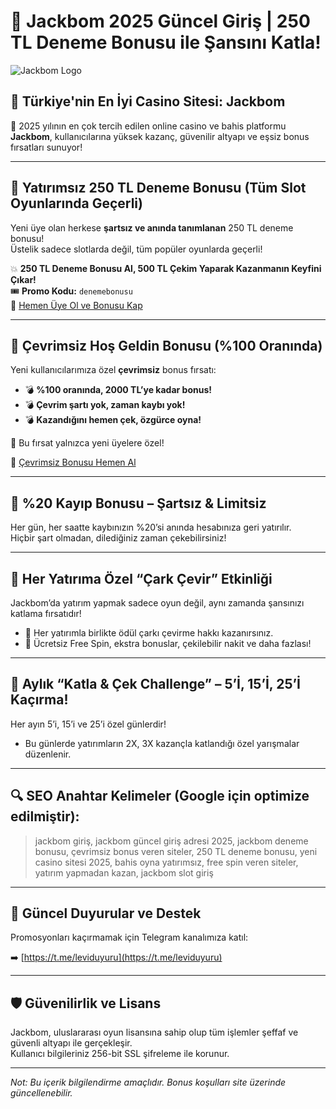 # 🎰 Jackbom 2025 Güncel Giriş | 250 TL Deneme Bonusu ile Şansını Katla!

![Jackbom Logo](https://levidigital.net/_assets/21983dec-256c-4949-a363-91237961984f?auto=compress,format&fit=clip&w=2250&q=60)

## 🥇 Türkiye'nin En İyi Casino Sitesi: **Jackbom**

🎯 2025 yılının en çok tercih edilen online casino ve bahis platformu **Jackbom**, kullanıcılarına yüksek kazanç, güvenilir altyapı ve eşsiz bonus fırsatları sunuyor!

---

## 💸 Yatırımsız 250 TL Deneme Bonusu (Tüm Slot Oyunlarında Geçerli)

Yeni üye olan herkese **şartsız ve anında tanımlanan** 250 TL deneme bonusu!  
Üstelik sadece slotlarda değil, tüm popüler oyunlarda geçerli!

💥 **250 TL Deneme Bonusu Al, 500 TL Çekim Yaparak Kazanmanın Keyfini Çıkar!**  
🎟️ **Promo Kodu:** `denemebonusu`  
🔗 [Hemen Üye Ol ve Bonusu Kap](https://lv-digital.company/LvJack)

---

## 🎁 Çevrimsiz Hoş Geldin Bonusu (%100 Oranında)

Yeni kullanıcılarımıza özel **çevrimsiz** bonus fırsatı:

- 💣 **%100 oranında, 2000 TL’ye kadar bonus!**
- 💣 **Çevrim şartı yok, zaman kaybı yok!**
- 💣 **Kazandığını hemen çek, özgürce oyna!**

🎯 Bu fırsat yalnızca yeni üyelere özel!

🔗 [Çevrimsiz Bonusu Hemen Al](https://lv-digital.company/LvJack)

---

## 🔄 %20 Kayıp Bonusu – Şartsız & Limitsiz

Her gün, her saatte kaybınızın %20’si anında hesabınıza geri yatırılır.  
Hiçbir şart olmadan, dilediğiniz zaman çekebilirsiniz!

---

## 🎡 Her Yatırıma Özel “Çark Çevir” Etkinliği

Jackbom’da yatırım yapmak sadece oyun değil, aynı zamanda şansınızı katlama fırsatıdır!

- 🎁 Her yatırımla birlikte ödül çarkı çevirme hakkı kazanırsınız.
- 🎁 Ücretsiz Free Spin, ekstra bonuslar, çekilebilir nakit ve daha fazlası!

---

## 📅 Aylık “Katla & Çek Challenge” – 5’İ, 15’İ, 25’İ Kaçırma!

Her ayın 5’i, 15’i ve 25’i özel günlerdir!  
- Bu günlerde yatırımların 2X, 3X kazançla katlandığı özel yarışmalar düzenlenir.

---

## 🔍 SEO Anahtar Kelimeler (Google için optimize edilmiştir):
> jackbom giriş, jackbom güncel giriş adresi 2025, jackbom deneme bonusu, çevrimsiz bonus veren siteler, 250 TL deneme bonusu, yeni casino sitesi 2025, bahis oyna yatırımsız, free spin veren siteler, yatırım yapmadan kazan, jackbom slot giriş

---

## 📢 Güncel Duyurular ve Destek
Promosyonları kaçırmamak için Telegram kanalımıza katıl:

➡️ [https://t.me/leviduyuru](https://t.me/leviduyuru)

---

## 🛡️ Güvenilirlik ve Lisans

Jackbom, uluslararası oyun lisansına sahip olup tüm işlemler şeffaf ve güvenli altyapı ile gerçekleşir.  
Kullanıcı bilgileriniz 256-bit SSL şifreleme ile korunur.

---

*Not: Bu içerik bilgilendirme amaçlıdır. Bonus koşulları site üzerinde güncellenebilir.*

